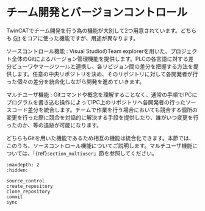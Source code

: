 # チーム開発とバージョンコントロール

TwinCATでチーム開発を行う為の機能が大別して2つ用意されています。どちらも [Git](https://git-scm.com/) をコアに使った機能ですが、用途が異なります。

ソースコントロール機能
    : Visual StudioのTeam explorerを用いた、プロジェクト全体のGitによるバージョン管理機能を提供します。PLCの各言語に対する差分ビューワやマージツールと連携し、各リビジョン間の差分を把握する方法を提供します。任意の中央リポジトリを決め、そのリポジトリに対して各開発者が行った個々の差分を統合化しながら開発を進めていきます。

マルチユーザ機能
    : Gitコマンドや概念を理解することなく、通常の手順でIPCにプログラムを書き込む操作によってIPC上のリポジトリへ各開発者の行ったソースコード差分を統合します。チームで作業を行う場合においても競合する個所の変更を行った際に競合を対話的に解決する手段を提供したり、誰がいつ変更を行ったのか、等の追跡が可能になります。

    
どちらもGitを用いた機能であるため相互の機能は統合化できます。本節では、このうち、ソースコントロール機能についてご説明します。マルチユーザ機能については、「{ref}`section_multiuser`」節を参照してください。

```{toctree}
:maxdepth: 2
:hidden:

source_control
create_repository
clone_repository
commit
sync
```
